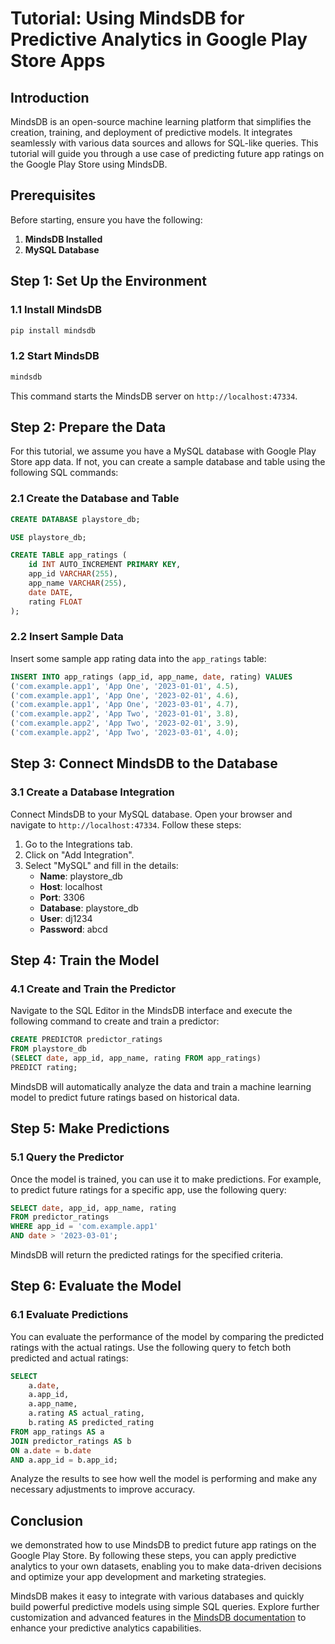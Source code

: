 
# Tutorial: Using MindsDB for Predictive Analytics in Google Play Store Apps

## Introduction

MindsDB is an open-source machine learning platform that simplifies the creation, training, and deployment of predictive models. It integrates seamlessly with various data sources and allows for SQL-like queries. This tutorial will guide you through a use case of predicting future app ratings on the Google Play Store using MindsDB.

## Prerequisites

Before starting, ensure you have the following:

1. **MindsDB Installed**
2. **MySQL Database**

## Step 1: Set Up the Environment

### 1.1 Install MindsDB


```bash
pip install mindsdb
```

### 1.2 Start MindsDB


```bash
mindsdb
```

This command starts the MindsDB server on `http://localhost:47334`.

## Step 2: Prepare the Data

For this tutorial, we assume you have a MySQL database with Google Play Store app data. If not, you can create a sample database and table using the following SQL commands:

### 2.1 Create the Database and Table

```sql
CREATE DATABASE playstore_db;

USE playstore_db;

CREATE TABLE app_ratings (
    id INT AUTO_INCREMENT PRIMARY KEY,
    app_id VARCHAR(255),
    app_name VARCHAR(255),
    date DATE,
    rating FLOAT
);
```

### 2.2 Insert Sample Data

Insert some sample app rating data into the `app_ratings` table:

```sql
INSERT INTO app_ratings (app_id, app_name, date, rating) VALUES
('com.example.app1', 'App One', '2023-01-01', 4.5),
('com.example.app1', 'App One', '2023-02-01', 4.6),
('com.example.app1', 'App One', '2023-03-01', 4.7),
('com.example.app2', 'App Two', '2023-01-01', 3.8),
('com.example.app2', 'App Two', '2023-02-01', 3.9),
('com.example.app2', 'App Two', '2023-03-01', 4.0);
```

## Step 3: Connect MindsDB to the Database

### 3.1 Create a Database Integration

Connect MindsDB to your MySQL database. Open your browser and navigate to `http://localhost:47334`. Follow these steps:

1. Go to the Integrations tab.
2. Click on "Add Integration".
3. Select "MySQL" and fill in the details:
   - **Name**: playstore_db
   - **Host**: localhost
   - **Port**: 3306
   - **Database**: playstore_db
   - **User**: dj1234
   - **Password**: abcd

## Step 4: Train the Model

### 4.1 Create and Train the Predictor

Navigate to the SQL Editor in the MindsDB interface and execute the following command to create and train a predictor:

```sql
CREATE PREDICTOR predictor_ratings
FROM playstore_db
(SELECT date, app_id, app_name, rating FROM app_ratings)
PREDICT rating;
```

MindsDB will automatically analyze the data and train a machine learning model to predict future ratings based on historical data.

## Step 5: Make Predictions

### 5.1 Query the Predictor

Once the model is trained, you can use it to make predictions. For example, to predict future ratings for a specific app, use the following query:

```sql
SELECT date, app_id, app_name, rating
FROM predictor_ratings
WHERE app_id = 'com.example.app1'
AND date > '2023-03-01';
```

MindsDB will return the predicted ratings for the specified criteria.

## Step 6: Evaluate the Model

### 6.1 Evaluate Predictions

You can evaluate the performance of the model by comparing the predicted ratings with the actual ratings. Use the following query to fetch both predicted and actual ratings:

```sql
SELECT
    a.date,
    a.app_id,
    a.app_name,
    a.rating AS actual_rating,
    b.rating AS predicted_rating
FROM app_ratings AS a
JOIN predictor_ratings AS b
ON a.date = b.date
AND a.app_id = b.app_id;
```

Analyze the results to see how well the model is performing and make any necessary adjustments to improve accuracy.

## Conclusion

we demonstrated how to use MindsDB to predict future app ratings on the Google Play Store. By following these steps, you can apply predictive analytics to your own datasets, enabling you to make data-driven decisions and optimize your app development and marketing strategies.

MindsDB makes it easy to integrate with various databases and quickly build powerful predictive models using simple SQL queries. Explore further customization and advanced features in the [MindsDB documentation](https://docs.mindsdb.com/) to enhance your predictive analytics capabilities.
